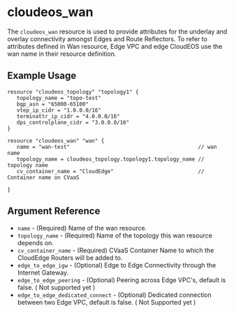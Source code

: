 # cloudeos_wan

The `cloudeos_wan` resource is used to provide attributes for the underlay and overlay connectivity
amongst Edges and Route Reflectors. To refer to attributes defined in Wan resource, Edge VPC and edge CloudEOS use
the wan name in their resource definition.

## Example Usage

```hcl
resource "cloudeos_topology" "topology1" {
   topology_name = "topo-test"
   bgp_asn = "65000-65100"
   vtep_ip_cidr = "1.0.0.0/16"
   terminattr_ip_cidr = "4.0.0.0/16"
   dps_controlplane_cidr = "3.0.0.0/16"
}

resource "cloudeos_wan" "wan" {
   name = "wan-test"                                         // wan name
   topology_name = cloudeos_topology.topology1.topology_name // topology name
   cv_container_name = "CloudEdge"                           // Container name on CVaaS

}
```

## Argument Reference

* `name` - (Required) Name of the wan resource.
* `topology_name` - (Required) Name of the topology this wan resource depends on.
* `cv_container_name` - (Required) CVaaS Container Name to which the CloudEdge Routers
    will be added to.
* `edge_to_edge_igw` - (Optional) Edge to Edge Connectivity through the Internet Gateway.
* `edge_to_edge_peering` - (Optional) Peering across Edge VPC's, default is false.
    ( Not supported yet )
* `edge_to_edge_dedicated_connect` - (Optional) Dedicated connection between two Edge VPC,
    default is false. ( Not Supported yet )

